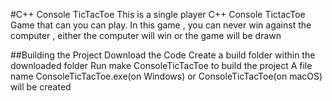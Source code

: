 #C++ Console TicTacToe
This is a single player C++ Console TictacToe Game that can you can play.
In this game , you can never win against the computer , either the computer will win or the game will be drawn

##Building the Project
Download the Code
Create a build folder within the downloaded folder
Run make ConsoleTicTacToe to build the project
A file name ConsoleTicTacToe.exe(on Windows) or ConsoleTicTacToe(on macOS) will be created